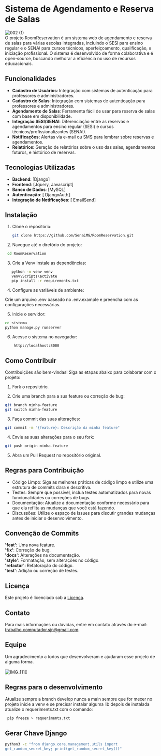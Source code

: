 # Sistema de Agendamento e Reserva de Salas
![002 (1)](https://github.com/user-attachments/assets/013238f6-5049-43a0-81a9-4f028f9be239)
<br>
O projeto RoomReservation é um sistema web de agendamento e reserva de salas para várias escolas integradas, incluindo o SESI para ensino regular e o SENAI para cursos técnicos, aperfeiçoamento, qualificação, e iniciação profissional. O sistema é desenvolvido de forma colaborativa e é open-source, buscando melhorar a eficiência no uso de recursos educacionais.

## Funcionalidades

- **Cadastro de Usuários**: Integração com sistemas de autenticação para professores e administradores.
- **Cadastro de Salas**: Integração com sistemas de autenticação para professores e administradores.
- **Agendamento de Salas**: Ferramenta fácil de usar para reserva de salas com base em disponibilidade.
- **Integração SESI/SENAI**: Diferenciação entre as reservas e agendamentos para ensino regular (SESI) e cursos técnicos/profissionalizantes (SENAI).
- **Notificações**: Alertas via e-mail ou SMS para lembrar sobre reservas e agendamentos.
- **Relatórios**: Geração de relatórios sobre o uso das salas, agendamentos futuros, e histórico de reservas.

## Tecnologias Utilizadas

- **Backend**: [Django]
- **Frontend**: [Jquery, Javascript]
- **Banco de Dados**: [MySQL]
- **Autenticação**: [ DjangoAuth]
- **Integração de Notificações**: [ EmailSend]

## Instalação

1. Clone o repositório:
   ```bash
   git clone https://github.com/SenaiMG/RoomReservation.git
   ```

2. Navegue até o diretório do projeto:
  ```bash
   cd RoomReservation
   ```
3. Crie a Venv Instale as dependências:
```bash
   python -m venv venv
   venv\Scripts\activate
   pip install -r requirements.txt
   ```

4. Configure as variáveis de ambiente:

Crie um arquivo .env baseado no .env.example e preencha com as configurações necessárias.

5. Inicie o servidor:

```bash
cd sistema
python manage.py runserver 
```


6. Acesse o sistema no navegador:

```bash
    http://localhost:8000
```

## Como Contribuir
Contribuições são bem-vindas! Siga as etapas abaixo para colaborar com o projeto:

1. Fork o repositório.

2. Crie uma branch para a sua feature ou correção de bug:

```bash
git branch minha-feature
git switch minha-feature
```

3. Faça commit das suas alterações:

```bash
git commit -m "{feature}: Descrição da minha feature"
```

4. Envie as suas alterações para o seu fork:

```bash
git push origin minha-feature
```

5. Abra um Pull Request no repositório original.

## Regras para Contribuição

- Código Limpo: Siga as melhores práticas de código limpo e utilize uma estrutura de commits clara e descritiva.
- Testes: Sempre que possível, inclua testes automatizados para novas funcionalidades ou correções de bugs.
- Documentação: Atualize a documentação conforme necessário para que ela reflita as mudanças que você está fazendo.
- Discussões: Utilize o espaço de Issues para discutir grandes mudanças antes de iniciar o desenvolvimento.

## Convenção de Commits

**'feat'**: Uma nova feature.<br>
**'fix'**: Correção de bug.<br>
**'docs'**: Alterações na documentação.<br>
**'style'**: Formatação, sem alterações no código.<br>
**'refactor'**: Refatoração do código.<br>
**'test'**: Adição ou correção de testes.<br>

## Licença
Este projeto é licenciado sob a [Licença](LICENSE).

## Contato

Para mais informações ou dúvidas, entre em contato através do e-mail: trabalho.computador.sjn@gmail.com.



## Equipe
Um agradecimento a todos que desenvolveram e ajudaram esse projeto de alguma forma.
<br><br>
![IMG_1110](https://github.com/user-attachments/assets/deb65cff-28a7-4a96-9952-98c858a0f69c)















## Regras para o desenvolvimento 
Atualize sempre a branch develop nunca a main 
sempre que for mexer no projeto inicie a venv e se precisar instalar alguma lib depois de instalada atualize o requeriments.txt
com o comando: 

```bash
 pip freeze > requeriments.txt
```

## Gerar Chave Django

```bash
python3 -c "from django.core.management.utils import 
get_random_secret_key; print(get_random_secret_key())"
```